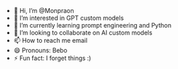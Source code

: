 - 👋 Hi, I’m @Monpraon
- 👀 I’m interested in GPT custom models
- 🌱 I’m currently learning prompt engineering and Python
- 💞️ I’m looking to collaborate on AI custom models
- 📫 How to reach me email
- 😄 Pronouns: Bebo
- ⚡ Fun fact: I forget things :)

<!---
Monpraon/Monpraon is a ✨ special ✨ repository because its `README.md` (this file) appears on your GitHub profile.
You can click the Preview link to take a look at your changes.
--->
